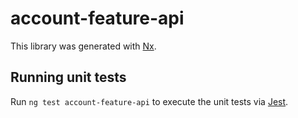 # account-feature-api

This library was generated with [Nx](https://nx.dev).

## Running unit tests

Run `ng test account-feature-api` to execute the unit tests via [Jest](https://jestjs.io).

